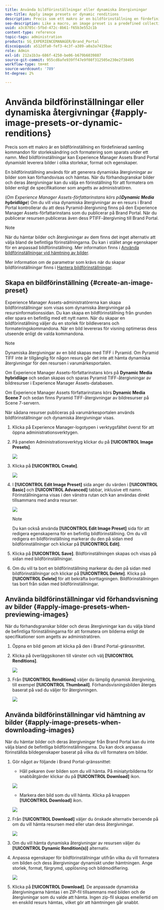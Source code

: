 ```yaml
---
title: Använda bildförinställningar eller dynamiska återgivningar
seo-title: Apply image presets or dynamic renditions
description: Precis som ett makro är en bildförinställning en fördefinierad samling kommandon för storleksändring och formatering som sparats under ett namn. Med bildförinställningar kan Experience Manager Assets Brand Portal dynamiskt leverera bilder i olika storlekar, format och egenskaper.
seo-description: Like a macro, an image preset is a predefined collection of sizing and formatting commands saved under a name. Image presets enable Experience Manager Assets Brand Portal to dynamically deliver images of different sizes, formats, and properties.
uuid: a3c8705c-5fbd-472c-8b61-f65b3e552c1b
content-type: reference
topic-tags: administration
products: SG_EXPERIENCEMANAGER/Brand_Portal
discoiquuid: a512dfa0-fef3-4c3f-a389-a0a3a7415bac
role: Admin
exl-id: 212a1b3a-686f-4250-be06-b679b6039887
source-git-commit: 955cd8afe939ff47e9f08f312505e230e2f38495
workflow-type: tm+mt
source-wordcount: '789'
ht-degree: 2%

---
```


# Använda bildförinställningar eller dynamiska återgivningar {#apply-image-presets-or-dynamic-renditions}

Precis som ett makro är en bildförinställning en fördefinierad samling kommandon för storleksändring och formatering som sparats under ett namn. Med bildförinställningar kan Experience Manager Assets Brand Portal dynamiskt leverera bilder i olika storlekar, format och egenskaper.

En bildförinställning används för att generera dynamiska återgivningar av bilder som kan förhandsvisas och hämtas. När du förhandsgranskar bilder och deras återgivningar kan du välja en förinställning för att formatera om bilder enligt de specifikationer som angetts av administratören.

(*Om Experience Manager Assets-författarinstans körs på&#x200B;**Dynamic Media hybridläge***) Om du vill visa dynamiska återgivningar av en resurs i Brand Portal kontrollerar du att dess Pyramid-återgivning finns på den Experience Manager Assets-författarinstans som du publicerar på Brand Portal. När du publicerar resursen publiceras även dess PTIFF-återgivning till Brand Portal.

>[!NOTE]
>
>När du hämtar bilder och återgivningar av dem finns det inget alternativ att välja bland de befintliga förinställningarna. Du kan i stället ange egenskaper för en anpassad bildförinställning. Mer information finns i [Använda bildförinställningar vid hämtning av bilder](../using/brand-portal-image-presets.md#main-pars-text-1403412644).


Mer information om de parametrar som krävs när du skapar bildförinställningar finns i [Hantera bildförinställningar](../using/brand-portal-image-presets.md).

## Skapa en bildförinställning {#create-an-image-preset}

Experience Manager Assets-administratörerna kan skapa bildförinställningar som visas som dynamiska återgivningar på resursinformationssidan. Du kan skapa en bildförinställning från grunden eller spara en befintlig med ett nytt namn. När du skapar en bildförinställning väljer du en storlek för bildleverans och formateringskommandona. När en bild levereras för visning optimeras dess utseende enligt de valda kommandona.

>[!NOTE]
>
>Dynamiska återgivningar av en bild skapas med TIFF i Pyramid. Om Pyramid TIFF inte är tillgänglig för någon resurs går det inte att hämta dynamiska återgivningar för den resursen i varumärkesportalen.
>
>Om Experience Manager Assets-författarinstans körs på **Dynamic Media hybridläge** och sedan skapas och sparas Pyramid TIFF-återgivningar av bildresurser i Experience Manager Assets-databasen.
>
>Om Experience Manager Assets författarinstans körs **Dynamic Media Scene 7** och sedan finns Pyramid TIFF-återgivningar av bildresurser på Scene 7-servern.
>
>När sådana resurser publiceras på varumärkesportalen används bildförinställningar och dynamiska återgivningar visas.


1. Klicka på Experience Manager-logotypen i verktygsfältet överst för att öppna administrationsverktygen.

1. På panelen Administrationsverktyg klickar du på **[!UICONTROL Image Presets]**.

   ![](assets/admin-tools-panel-4.png)

1. Klicka på **[!UICONTROL Create]**.

   ![](assets/image_preset_homepage.png)

1. I **[!UICONTROL Edit Image Preset]** sida anger du värden i **[!UICONTROL Basic]** och **[!UICONTROL Advanced]** tabbar, inklusive ett namn. Förinställningarna visas i den vänstra rutan och kan användas direkt tillsammans med andra resurser.

   ![](assets/image_preset_create.png)

   >[!NOTE]
   >
   >Du kan också använda **[!UICONTROL Edit Image Preset]** sida för att redigera egenskaperna för en befintlig bildförinställning. Om du vill redigera en bildförinställning markerar du den på sidan med bildförinställningar och klickar på **[!UICONTROL Edit]**.

1. Klicka på **[!UICONTROL Save]**. Bildförinställningen skapas och visas på sidan med bildförinställningar.
1. Om du vill ta bort en bildförinställning markerar du den på sidan med bildförinställningar och klickar på **[!UICONTROL Delete]**. Klicka på **[!UICONTROL Delete]** för att bekräfta borttagningen. Bildförinställningen tas bort från sidan med bildförinställningar.

## Använda bildförinställningar vid förhandsvisning av bilder  {#apply-image-presets-when-previewing-images}

När du förhandsgranskar bilder och deras återgivningar kan du välja bland de befintliga förinställningarna för att formatera om bilderna enligt de specifikationer som angetts av administratören.

1. Öppna en bild genom att klicka på den i Brand Portal-gränssnittet.
1. Klicka på överläggsikonen till vänster och välj **[!UICONTROL Renditions]**.

   ![](assets/image-preset-previewrenditions.png)

1. Från **[!UICONTROL Renditions]** väljer du lämplig dynamisk återgivning, till exempel **[!UICONTROL Thumbnail]**. Förhandsvisningsbilden återges baserat på vad du väljer för återgivningen.

   ![](assets/image-preset-previewrenditionthumbnail.png)

## Använda bildförinställningar vid hämtning av bilder {#apply-image-presets-when-downloading-images}

När du hämtar bilder och deras återgivningar från Brand Portal kan du inte välja bland de befintliga bildförinställningarna. Du kan dock anpassa förinställda bildegenskaper baserat på vilka du vill formatera om bilder.

1. Gör något av följande i Brand Portal-gränssnittet:

   * Håll pekaren över bilden som du vill hämta. På miniatyrbilderna för snabbåtgärder klickar du på **[!UICONTROL Download]** ikon.

   ![](assets/downloadsingleasset.png)

   * Markera den bild som du vill hämta. Klicka på knappen **[!UICONTROL Download]** ikon.

   ![](assets/downloadassets.png)

1. Från **[!UICONTROL Download]** väljer du önskade alternativ beroende på om du vill hämta resursen med eller utan dess återgivningar.

   ![](assets/donload-assets-dialog.png)

1. Om du vill hämta dynamiska återgivningar av resursen väljer du **[!UICONTROL Dynamic Rendition(s)]** alternativ.
1. Anpassa egenskaper för bildförinställningar utifrån vilka du vill formatera om bilden och dess återgivningar dynamiskt under hämtningen. Ange storlek, format, färgrymd, upplösning och bildmodifiering.

   ![](assets/dynamicrenditions.png)

1. Klicka på **[!UICONTROL Download]**. De anpassade dynamiska återgivningarna hämtas i en ZIP-fil tillsammans med bilden och de återgivningar som du valde att hämta. Ingen zip-fil skapas emellertid om en enskild resurs hämtas, vilket gör att hämtningen går snabbt.

